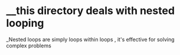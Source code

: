 # __this directory deals with nested looping 

_Nested loops are simply loops within loops , it's effective for solving complex problems 

